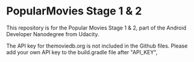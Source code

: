 # PopularMovies Stage 1 & 2


This repository is for the Popular Movies Stage 1 & 2, part of the Android Developer Nanodegree from Udacity.

The API key for themoviedb.org is not included in the Github files.
Please add your own API key to the build.gradle file after "API_KEY",
